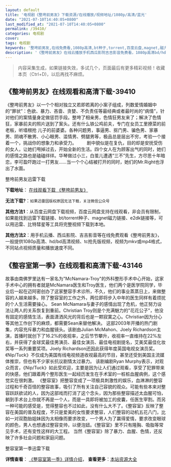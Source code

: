 ```yaml
---
layout: default
title: '电视剧《整垮前男友》下载资源/在线播放/视频地址/1080p/高清/蓝光'
date: "2021-07-10T14:40:05+0800"
last_modified_at: "2021-07-10T14:40:05+0800"
permalink: /39410/
categories: 电视剧
cover:
tags: 电视剧
keywords: '整垮前男友,在线免费看,1080p高清,bt种子,torrent,百度云盘,magnet,磁力链,迅雷下载资源'
description: '《整垮前男友》在线云播放手机西瓜影院吉吉影音免费看，1080p高清bd/hd未删减完整版和tc抢先枪版，mkv/mp4格式，附带bt/torrent种子、magnet/磁力链、百度云盘、网盘资源迅雷下载链接'
---
```


>内容采集生成，如果链接失效，多试几个，页面最后有更多精彩视频！收藏本页（Ctrl+D)，以后再找不麻烦。


## 《整垮前男友》在线观看和高清下载-39410

《整垮前男友》以一个个相对独立又若即若离的小案子组成，列数爱情婚姻中的“罪状”：色欲、暴力、吝啬、贪婪、不负责任等最经典或者最时尚的&ldquo;病情”，针对他们的案情量身定做惩罚手段。整垮了相亲男，色情狂男友来了；解决了色情狂，家暴前夫的照片送到了案头。还有什么铁公鸡前夫，专门在女员工里撩菜的前老板，听墙根抢 儿子的前婆婆。各种问题男，事逼男、抠门男、骗色男、家暴男、阴魂不散男、小心眼男、滥情男、劈腿男等，极品总是层出不穷，考验一个接着一个，挑战你的想象力和承受力。 　　剧中貌似是在复仇，目的却是安抚受伤的女人，让她们甩掉过去，开始全新的生活。四个女人在为顾客出气的同时，她们的感情之路也是磕磕绊绊。华琴做过小三，白茧儿遭遇&ldquo;三不”先生，方尽思十年暗恋，李可盈吓跑过一打男友&hellip;…当一个个心结被打开的同时，她们的Mr.Right也浮出了水面。<!---剧情end--->


整垮前男友迅雷下载

**下载地址**： [在线观看下载 《整垮前男友》](https://www.993dy.com//vod-detail-id-12918.html) 


**无法下载?**：`如果迅雷因版权原因无法下载，关注微信公众号 `

**其他方法1**：从百度云网盘下载视频，百度云网盘支持在线观看，非会员有限制，如果能找到迅雷下载链接、bt/torrent种子、magnet磁力链接、e2dk链接等，可以用迅雷、比特彗星等工具将完整视频下载到本地。

**其他方法2**：用手机云播、西瓜影院、吉吉影音等在线免费观看《整垮前男友》，一般提供1080p高清、hd/bd高清视频、tc抢先版视频，视频为mkv或mp4格式，不同站点视频质量和播放速度不同。


## 《整容室第一季》在线观看和高清下载-43146

故事由南佛罗里达有一家名为"McNamara-Troy"的外科整形手术中心开始，这家手术中心的拥有者就是McNamara医生和Troy医生，他们两个是医学院同学，毕业后一起在迈阿密创办了这家整容手术诊所，不久，他们的事业蒸蒸日上，来做整容的人越来越多。除了整容室的工作之外，两位即将步入中年的医生同样有着烦扰的个人生活需要操心。 Sean McNamara与妻子的感情出现了危机，他正努力设法让两人的关系恢复到重前。Christian Troy则是个充满魅力的"花花公子"，他没有固定的感情生活，表面潇洒风光的背后也是一颗寂寞之心。Christian因为分心等其他工作创下的麻烦，都需要Sean来替他解决。 这部2003年开播的热门剧集，内容充斥暴力和血腥镜头。该剧由Julian McMahon、Joely Richardson主演，首播时就创下了16.2%的收视率，之后节节攀升，收视率一直维持在22%左右，并获得了金球奖最佳男演员、最佳女演员、最佳电视剧提名，艾美奖最佳化妆奖等一系列重要奖项。Joely Richardson还因此获得年度英国电视女演员奖。《Nip/Tuck》不仅成为美国有线电视频道收视最高的节目，甚至还受到美国主流媒体推崇，但也有不少家长抗议剧情太过暴力。 该剧编剧Ryan Murphy表示，对观众而言，《Nip/Tuck》如此受欢迎，主要是因为让人们通过观看，享受了犯罪带来的快感，他们跟着两个整形医生一起经历发生在手术室的一桩桩血腥病例，这个感觉实在很刺激。 《整容室》把整容变成了一项极具刺激性的娱乐，血淋淋的整容过程和千奇百怪的整容故事，吸引了所有关注自己容貌的观众。可能有些本来对整容跃跃欲试的人，因为这部戏而打消了这个念头，因为那些整容描述太血腥可怕，躺到手术台上你就不再是一个人，而是一具即将被加工的皮囊，任医生宰割。而另一种可能的感受是，觉得整容也不过如此，没有什么大不了。《整容室》反映了整容在美国的普及程度，不只是爱美的女性要求整容，人们整容的动机五花八门，比如一对双胞胎姐妹因为太相像而要求改变，一个男人为了赢得爱情，要求改变眼球的颜色，男人也想通过整容变帅，以便泡妞。《整容室》里不只有隆胸、吸脂等常见手术，还有变性这样的大工程。 当然《整容室》除了暴力、血腥、色情，还反映了许多社会问题和家庭问题。


整容室第一季迅雷下载

**详情查看**： [《整容室第一季》详情介绍](/movie/43146/)， **查看更多**：[本站资源大全](/movie/t/all/)

